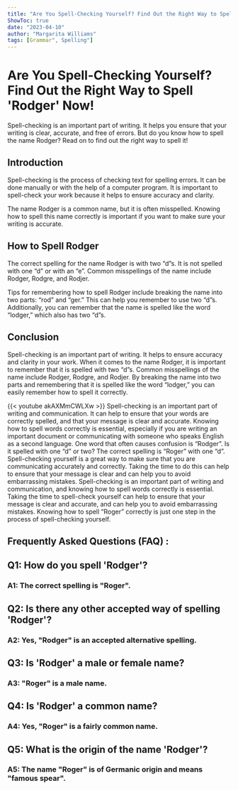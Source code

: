 ```yaml
---
title: "Are You Spell-Checking Yourself? Find Out the Right Way to Spell 'Rodger' Now!"
ShowToc: true 
date: "2023-04-10"
author: "Margarita Williams" 
tags: [Grammar", Spelling"]
---
```

# Are You Spell-Checking Yourself? Find Out the Right Way to Spell 'Rodger' Now!

Spell-checking is an important part of writing. It helps you ensure that your writing is clear, accurate, and free of errors. But do you know how to spell the name Rodger? Read on to find out the right way to spell it!

## Introduction

Spell-checking is the process of checking text for spelling errors. It can be done manually or with the help of a computer program. It is important to spell-check your work because it helps to ensure accuracy and clarity.

The name Rodger is a common name, but it is often misspelled. Knowing how to spell this name correctly is important if you want to make sure your writing is accurate.

## How to Spell Rodger

The correct spelling for the name Rodger is with two “d”s. It is not spelled with one “d” or with an “e”. Common misspellings of the name include Rodger, Rodgre, and Rodjer.

Tips for remembering how to spell Rodger include breaking the name into two parts: “rod” and “ger.” This can help you remember to use two “d”s. Additionally, you can remember that the name is spelled like the word “lodger,” which also has two “d”s.

## Conclusion

Spell-checking is an important part of writing. It helps to ensure accuracy and clarity in your work. When it comes to the name Rodger, it is important to remember that it is spelled with two “d”s. Common misspellings of the name include Rodger, Rodgre, and Rodjer. By breaking the name into two parts and remembering that it is spelled like the word “lodger,” you can easily remember how to spell it correctly.

{{< youtube akAXMmCWLXw >}} 
Spell-checking is an important part of writing and communication. It can help to ensure that your words are correctly spelled, and that your message is clear and accurate. Knowing how to spell words correctly is essential, especially if you are writing an important document or communicating with someone who speaks English as a second language. One word that often causes confusion is “Rodger”. Is it spelled with one “d” or two? The correct spelling is “Roger” with one “d”. Spell-checking yourself is a great way to make sure that you are communicating accurately and correctly. Taking the time to do this can help to ensure that your message is clear and can help you to avoid embarrassing mistakes. Spell-checking is an important part of writing and communication, and knowing how to spell words correctly is essential. Taking the time to spell-check yourself can help to ensure that your message is clear and accurate, and can help you to avoid embarrassing mistakes. Knowing how to spell “Roger” correctly is just one step in the process of spell-checking yourself.

## Frequently Asked Questions (FAQ) :
<h2>Q1: How do you spell 'Rodger'?</h2>

<h3>A1: The correct spelling is "Roger".</h3>

<h2>Q2: Is there any other accepted way of spelling 'Rodger'?</h2>

<h3>A2: Yes, "Rodger" is an accepted alternative spelling.</h3>

<h2>Q3: Is 'Rodger' a male or female name?</h2>

<h3>A3: "Roger" is a male name.</h3>

<h2>Q4: Is 'Rodger' a common name?</h2>

<h3>A4: Yes, "Roger" is a fairly common name.</h3>

<h2>Q5: What is the origin of the name 'Rodger'?</h2>

<h3>A5: The name "Roger" is of Germanic origin and means "famous spear".</h3>





